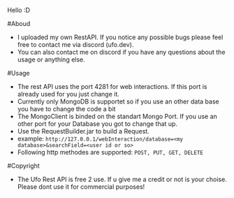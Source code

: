 
Hello :D 

#Aboud
 - I uploaded my own RestAPI. If you notice any possible bugs please feel free to contact me via discord (ufo.dev).
 - You can also contact me on discord if you have any questions about the usage or anything else.

#Usage

 - The rest API uses the port 4281 for web interactions. If this port is already used for you just change it. 
 - Currently only MongoDB is supportet so if you use an other data base you have to change the code a bit
 - The MongoClient is binded on the standart Mongo Port. If you use an other port for your Database you got to change that up.
 - Use the RequestBuilder.jar to build a Request.
 - example: `http://127.0.0.1/webInteraction/database=<my database>&searchField=<user id or so>`
 - Following http methodes are supported: `POST, PUT, GET, DELETE`

#Copyright
 - The Ufo Rest API is free 2 use. If u give me a credit or not is your choise. Please dont use it for commercial purposes! 
